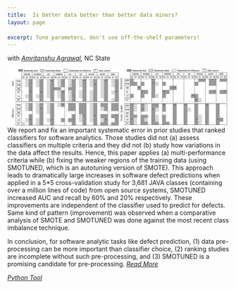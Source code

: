 ```yaml
---
title:  Is better data better than better data miners?
layout: page

excerpt: Tune parameters, don't use off-the-shelf parameters!
---
```


with _[Amritanshu Agrawal](/people/2014/05/17/Amritanshu-Agrawal/),_ NC State
     
<img align="left" width="500"
 src="/img/smote.png"> 
     
We report and fix an important systematic error in prior studies
that ranked classifiers for software analytics. Those studies did not
(a) assess classifiers on multiple criteria and they did not (b) study
how variations in the data affect the results. Hence, this paper
applies (a) multi-performance criteria while (b) fixing the weaker
regions of the training data (using SMOTUNED, which is an autotuning
version of SMOTE). This approach leads to dramatically
large increases in software defect predictions when applied in a
5*5 cross-validation study for 3,681 JAVA classes (containing over
a million lines of code) from open source systems, SMOTUNED
increased AUC and recall by 60% and 20% respectively. These improvements
are independent of the classifier used to predict for
defects. Same kind of pattern (improvement) was observed when a
comparative analysis of SMOTE and SMOTUNED was done against
the most recent class imbalance technique.

In conclusion, for software analytic tasks like defect prediction,
(1) data pre-processing can be more important than classifier choice,
(2) ranking studies are incomplete without such pre-processing,
and (3) SMOTUNED is a promising candidate for pre-processing. _[Read More](https://dl.acm.org/citation.cfm?id=3180197)_

_[Python Tool](https://github.com/ai-se/Smote_tune/tree/master/fault_prediction)_
